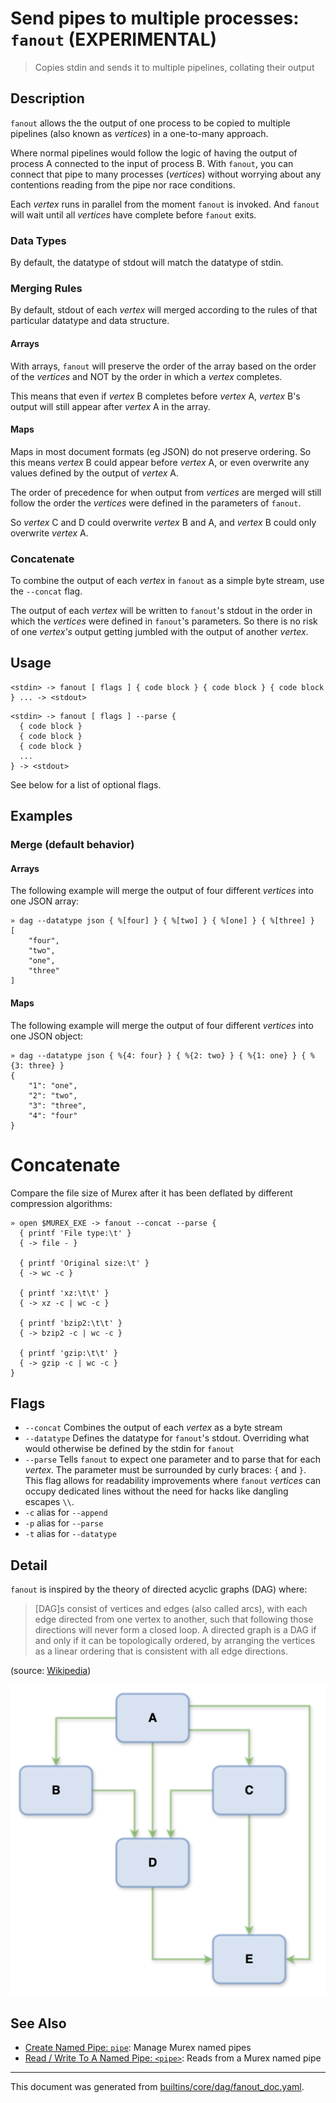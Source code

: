 # Send pipes to multiple processes: `fanout` (EXPERIMENTAL)

> Copies stdin and sends it to multiple pipelines, collating their output

## Description

`fanout` allows the the output of one process to be copied to multiple
pipelines (also known as _vertices_) in a one-to-many approach.

Where normal pipelines would follow the logic of having the output of process
A connected to the input of process B. With `fanout`, you can connect that pipe
to many processes (_vertices_) without worrying about any contentions reading
from the pipe nor race conditions.

Each _vertex_ runs in parallel from the moment `fanout` is invoked. And
`fanout` will wait until all _vertices_ have complete before `fanout` exits.

### Data Types

By default, the datatype of stdout will match the datatype of stdin.

### Merging Rules

By default, stdout of each _vertex_ will merged according to the rules of
that particular datatype and data structure.

#### Arrays

With arrays, `fanout` will preserve the order of the array based on the order
of the _vertices_ and NOT by the order in which a _vertex_ completes.

This means that even if _vertex_ B completes before _vertex_ A, _vertex_ B's
output will still appear after _vertex_ A in the array.

#### Maps

Maps in most document formats (eg JSON) do not preserve ordering. So this means
_vertex_ B could appear before _vertex_ A, or even overwrite any values defined
by the output of _vertex_ A.

The order of precedence for when output from _vertices_ are merged will still
follow the order the _vertices_ were defined in the parameters of `fanout`.

So _vertex_ C and D could overwrite _vertex_ B and A, and _vertex_ B could only
overwrite _vertex_ A.

### Concatenate

To combine the output of each _vertex_ in `fanout` as a simple byte stream, use
the `--concat` flag.

The output of each _vertex_ will be written to `fanout`'s stdout in the order
in which the _vertices_ were defined in `fanout`'s  parameters. So there is no
risk of one _vertex's_ output getting jumbled with the output of another
_vertex_.

## Usage

```
<stdin> -> fanout [ flags ] { code block } { code block } { code block } ... -> <stdout>
```

```
<stdin> -> fanout [ flags ] --parse {
  { code block }
  { code block }
  { code block }
  ...
} -> <stdout>
```

See below for a list of optional flags.

## Examples

### Merge (default behavior)

#### Arrays

The following example will merge the output of four different _vertices_ into
one JSON array:

```
» dag --datatype json { %[four] } { %[two] } { %[one] } { %[three] }
[
    "four",
    "two",
    "one",
    "three"
]
```

#### Maps

The following example will merge the output of four different _vertices_ into
one JSON object:

```
» dag --datatype json { %{4: four} } { %{2: two} } { %{1: one} } { %{3: three} }
{
    "1": "one",
    "2": "two",
    "3": "three",
    "4": "four"
}
```

# Concatenate

Compare the file size of Murex after it has been deflated by different
compression algorithms:

```
» open $MUREX_EXE -> fanout --concat --parse {
  { printf 'File type:\t' }
  { -> file - }

  { printf 'Original size:\t' }
  { -> wc -c }

  { printf 'xz:\t\t' }
  { -> xz -c | wc -c }

  { printf 'bzip2:\t\t' }
  { -> bzip2 -c | wc -c }

  { printf 'gzip:\t\t' }
  { -> gzip -c | wc -c }
}
```

## Flags

* `--concat`
    Combines the output of each _vertex_ as a byte stream
* `--datatype`
    Defines the datatype for `fanout`'s stdout. Overriding what would otherwise be defined by the stdin for `fanout` 
* `--parse`
    Tells `fanout` to expect one parameter and to parse that for each _vertex_. The parameter must be surrounded by curly braces: `{` and `}`. This flag allows for readability improvements where `fanout` _vertices_ can occupy dedicated lines without the need for hacks like dangling escapes `\\`.
* `-c`
    alias for `--append`
* `-p`
    alias for `--parse`
* `-t`
    alias for `--datatype`

## Detail

`fanout` is inspired by the theory of directed acyclic graphs (DAG) where:

> [DAG]s consist of vertices and edges (also called arcs), with each edge
> directed from one vertex to another, such that following those directions
> will never form a closed loop. A directed graph is a DAG if and only if it
> can be topologically ordered, by arranging the vertices as a linear
> ordering that is consistent with all edge directions.

(source: [Wikipedia](https://en.wikipedia.org/wiki/Directed_acyclic_graph))

![an example of a directed acyclic graphs (DAG)](/images/dag.png)

## See Also

* [Create Named Pipe: `pipe`](../commands/pipe.md):
  Manage Murex named pipes
* [Read / Write To A Named Pipe: `<pipe>`](../parser/namedpipe.md):
  Reads from a Murex named pipe

<hr/>

This document was generated from [builtins/core/dag/fanout_doc.yaml](https://github.com/lmorg/murex/blob/master/builtins/core/dag/fanout_doc.yaml).